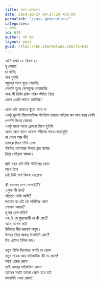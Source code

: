 ```yaml
---
title: জোশ জেনারেশন
date: 2014-10-27 04:27:20 +06:00
permalink: "/joss-generation/"
categories:
- কবিতা
id: 610
author: শর্মা লুনা
layout: post
guid: https://bn.sharmaluna.com/?p=610
---
```


আমি এখন ১৮ কিংবা ২৮  
হু কেয়ার  
চা খাচ্ছি  
গান শুনছি  
বন্ধুদের সাথে ঘুরে বেড়াচ্ছি  
সেলফি তুলে ফেসবুকে শেয়ারাচ্ছি  
আহ কী দিব্বি রকিং শকিং স্টাইল নিয়ে  
জোস একটা লাইফ কাটাচ্ছি!

কোন কষ্ট আমাকে ছুঁতে পারে না  
একটু ছুলেই ফিলোসফিক স্ট্যাটাসে হাজার লাইকে মন ভাল করে ফেলি  
পেপসি কিংবা মোজো  
একটু মাঝে সাঝে ফ্রেন্ডরা মিলে হুইস্কি  
কোন কোন রাতে অচেনা পরীদের সাথে ঘোড়াঘুড়ি  
না পেলে আর কী!  
দোস্তরা মিলে সিডি দেখা  
ইউনির প্যাসেজে মিলার ব্রার সাইজ  
নিয়ে সেইরাম আড্ডা।

প্রতি বছর চাই নিউ স্টাইলের ফোন  
সাথে ট্যাব  
চাই নিউ গার্ল কিংবা বয়ফ্রেন্ড

কী বললেন দেশ সোসাইটি?  
এগুলা কী কন?  
আঁতেল নাকি আমি?  
জানেন না এটা নো পলিটিক্স জোন  
গোলাম আযম?  
হু দ্যা হেল বাডি?  
ওহ ঐ যে যুদ্ধাপরাধী না কী যেন?  
আরে রাখেন ভাই  
উনিতো পীর দরবেশ মানুষ।  
উনারে নিয়া আবার টানাটানি কেন?  
উহ এইসব টপিক বাদ।

নতুন হিন্দি সিনেমার গানটা না জোস  
নতুন নায়ক আর নাইকাটাও কী যে জোস!  
সবই ওদের জোস  
তাই আমার লাইফটাও জোস  
আসেন সবাই আমরা জোস হয়ে যাই  
সময়টাই এখন জোস!